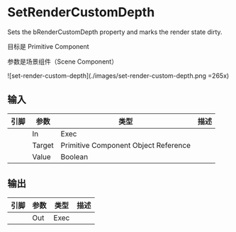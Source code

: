# SetRenderCustomDepth

Sets the bRenderCustomDepth property and marks the render state dirty.

目标是 Primitive Component

参数是场景组件（Scene Component）

![set-render-custom-depth](./images/set-render-custom-depth.png =265x)

## 输入
| 引脚 | 参数 | 类型 | 描述 |
| -- | -- | -- | -- |
| <IconExec/> | In | Exec |  |
| <IconPin color="#00a8f4"/> | Target | Primitive Component Object Reference | 
| <IconPin color="#af0e0e"/> | Value | Boolean |  |

## 输出
| 引脚 | 参数 | 类型 | 描述 |
| -- | -- | -- | -- |
| <IconExec/> | Out | Exec | 